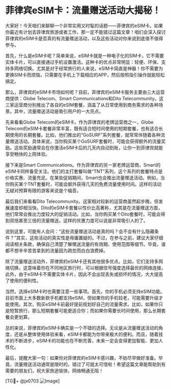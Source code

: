 # 菲律宾eSIM卡：流量赠送活动大揭秘！

大家好！今天咱们来聊聊一个非常实用又时髦的话题——菲律宾的eSIM卡。如果你最近有计划去菲律宾旅游或者工作，那一定不能错过这篇文章！咱们会深入探讨菲律宾的eSIM卡是否真的有流量赠送活动，以及这些活动对你来说到底值不值得参与。

首先，什么是eSIM卡呢？简单来说，eSIM卡就是一种电子化的SIM卡，它不需要实体卡片，可以直接通过手机设置激活。这种卡的优点非常明显：轻便、环保、支持多网络切换。尤其是对于经常旅行的人来说，eSIM卡简直是神器！你不需要为更换SIM卡而烦恼，只需要在手机上下载相应的APP，然后按照指引操作就能轻松搞定。

那么，菲律宾的eSIM卡市场如何呢？目前，菲律宾的eSIM卡服务主要由三大运营商提供：Globe Telecom、Smart Communications和Dito Telecommunity。这三家运营商分别推出了各自的eSIM套餐，涵盖了从日常使用到商务需求的各种场景。其中，流量赠送活动是吸引用户的一大亮点。

先来看看Globe Telecom的eSIM卡。作为菲律宾的老牌运营商之一，Globe Telecom的eSIM卡套餐非常丰富，既有适合短时间使用的短期套餐，也有适合长期使用的长期套餐。比如，他们推出的“GoSURF”系列套餐，就常常伴随着各种流量赠送活动。具体来说，当你购买某个GoSURF套餐时，可能会获得额外的流量奖励。这些奖励通常会在你激活eSIM卡后的几天内自动到账，让你一到菲律宾就能享受畅快的上网体验。

接下来是Smart Communications。作为菲律宾的另一家老牌运营商，Smart的eSIM卡同样备受关注。他们的主打套餐叫做“TNT”系列，这个系列的套餐特点是价格实惠、流量充足。在某些促销期间，Smart也会推出流量赠送活动。例如，当你购买某个TNT套餐时，可能会额外获得几天的免费流量使用时间。这样的活动无疑对预算有限的游客来说是个福音。

最后我们来看看Dito Telecommunity。这家相对较新的运营商虽然起步晚，但发展速度却相当快。Dito的eSIM卡套餐以性价比高著称，尤其是在流量赠送方面，他们常常会推出力度较大的促销活动。比如，当你购买某个Dito套餐时，可能会得到双倍甚至三倍的流量赠送。这样的优惠力度可以说是非常吸引人的了。

说到这里，可能有人会问：“这些流量赠送活动是真的吗？会不会有什么隐藏条件？”其实，这些活动的真实性是毋庸置疑的。不过，在参与之前，建议大家仔细阅读相关条款，确保自己清楚了解赠送流量的有效期、使用范围等细节。毕竟，谁都不想辛辛苦苦拿到的流量因为疏忽而白白浪费掉。

除了流量赠送活动外，菲律宾的eSIM卡还有其他很多优点。比如，它们支持多网络切换，这意味着你在不同地区旅行时，可以根据信号强度选择最优的网络连接。此外，由于eSIM卡不需要实体卡片，因此不会出现丢失或损坏的情况，大大提高了使用的便利性。

当然，选择eSIM卡时也需要注意一些事项。首先，你的手机必须支持eSIM功能。目前市面上大多数新款手机都支持eSIM，但如果你的手机较老，可能需要升级才能使用。其次，购买eSIM卡前最好提前规划好自己的流量需求。比如，如果你只是短暂旅行，那么短期套餐可能更适合你；而如果你需要长时间使用，那么长期套餐会更划算。

总的来说，菲律宾的eSIM卡确实是一个不错的选择。无论是从流量赠送活动的角度，还是从整体使用体验来看，eSIM卡都能为你带来极大的便利。而且，随着技术的不断进步，eSIM卡的功能也在不断完善，未来一定会变得更加智能、更加人性化。

最后，提醒大家一句：如果你对菲律宾的eSIM卡感兴趣，不妨尽早做好准备。毕竟，流量赠送活动通常是限时的，错过了可就太可惜啦！希望这篇文章能帮助到有需要的朋友们，祝大家旅途愉快，网络畅通无阻！

[TG💪+ @jx0703 ![Image](https://github.com/user-attachments/assets/dbca1d08-cadb-493c-b0ec-ad6f7a83f270)]